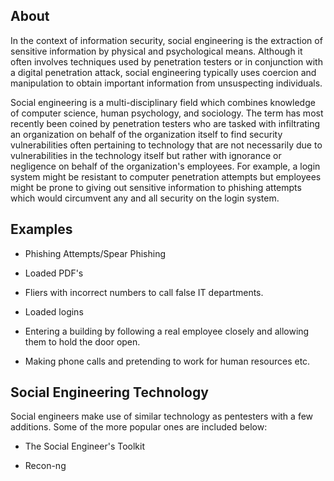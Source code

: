 About
----

In the context of information security, social engineering is the extraction of sensitive information by physical and psychological means. Although it often involves techniques used by penetration testers or in conjunction with a digital penetration attack, social engineering typically uses coercion and manipulation to obtain important information from unsuspecting individuals.

Social engineering is a multi-disciplinary field which combines knowledge of computer science, human psychology, and sociology. The term has most recently been coined by penetration testers who are tasked with infiltrating an organization on behalf of the organization itself to find security vulnerabilities often pertaining to technology that are not necessarily due to vulnerabilities in the technology itself but rather with ignorance or negligence on behalf of the organization's employees. For example, a login system might be resistant to computer penetration attempts but employees might be prone to giving out sensitive information to phishing attempts which would circumvent any and all security on the login system.

Examples
----

* Phishing Attempts/Spear Phishing

* Loaded PDF's

* Fliers with incorrect numbers to call false IT departments.

* Loaded logins

* Entering a building by following a real employee closely and allowing them to hold the door open.

* Making phone calls and pretending to work for human resources etc.

Social Engineering Technology
----

Social engineers make use of similar technology as pentesters with a few additions. Some of the more popular ones are included below:

- The Social Engineer's Toolkit

- Recon-ng

